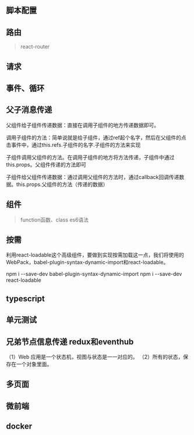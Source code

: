 ## 脚本配置

## 路由
>react-router

## 请求

## 事件、循环

## 父子消息传递

>
父组件给子组件传递数据：直接在调用子组件的地方传递数据即可。

调用子组件的方法：简单说就是给子组件，通过ref起个名字，然后在父组件的点击事件中，通过this.refs.子组件的名字.子组件的方法来实现

子组件调用父组件的方法。在调用子组件的地方将方法传递，子组件中通过this.props。父组件传递的方法即可

子组件给父组件传递数据：通过调用父组件的方法时，通过callback回调传递数据。this.props.父组件的方法（传递的数据）


## 组件
> function函数、class es6语法

## 按需

>
利用react-loadable这个高级组件，要做到实现按需加载这一点，我们将使用的WebPack，babel-plugin-syntax-dynamic-import和react-loadable。

npm i --save-dev babel-plugin-syntax-dynamic-import
npm i --save-dev react-loadable

## typescript

## 单元测试

## 兄弟节点信息传递 redux和eventhub
>
（1）Web 应用是一个状态机，视图与状态是一一对应的。
（2）所有的状态，保存在一个对象里面。
## 多页面

## 微前端

## docker